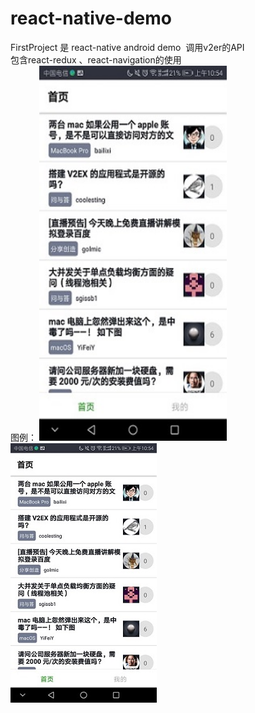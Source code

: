 # react-native-demo
FirstProject 是 react-native android demo  调用v2er的API <br />
包含react-redux 、react-navigation的使用<br />
图例：
<img width="300" height="600" src="https://github.com/wanwantang0220/react-native-demo/blob/master/image/20180321105622.jpg"/>
![image](https://github.com/wanwantang0220/react-native-demo/blob/master/image/20180321105622.jpg)
